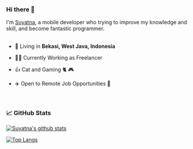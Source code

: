 ### Hi there 👋

I'm [Suyatna](https://twitter.com/zuyatna), a mobile developer who trying to improve my knowledge and skill, and become fantastic programmer.
<br/>
<br/>


- 🗼 Living in **Bekasi, West Java, Indonesia**

- 👨‍💻 Currently Working as Freelancer

- 👍 Cat and Gaming 🐈 🎮

- ✈️ Open to Remote Job Opportunities 🍻

<br/>

### 📈 GitHub Stats

[![Suyatna's github stats](https://github-readme-stats.vercel.app/api?username=zuyatna&show_icons=true&line_height=21&show_icons=true&theme=vue&hide_border=true)](https://github.com/anuraghazra/github-readme-stats)
<br/>

[![Top Langs](https://github-readme-stats.vercel.app/api/top-langs/?username=zuyatna&hide=javascript,html,Shaderlab,hlsl&show_icons=true&layout=compact&theme=vue&hide_border=true)](https://github.com/anuraghazra/github-readme-stats)

